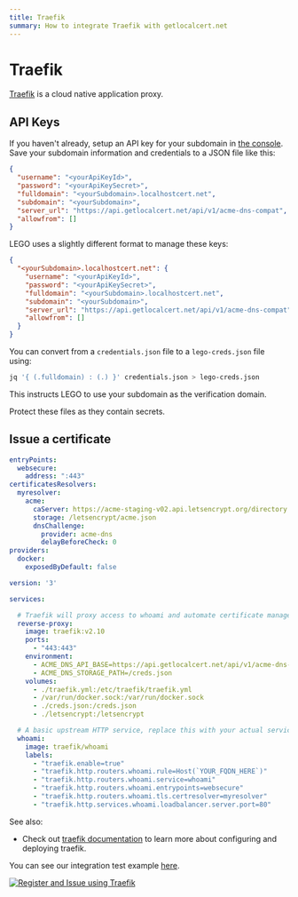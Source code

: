 ```yaml
---
title: Traefik
summary: How to integrate Traefik with getlocalcert.net
---
```


# Traefik

[Traefik](https://traefik.io/traefik/) is a cloud native application proxy.

## API Keys

If you haven't already, setup an API key for your subdomain in [the console](https://console.getlocalcert.net/).
Save your subdomain information and credentials to a JSON file like this:

``` json title="credentials.json"
{
  "username": "<yourApiKeyId>",
  "password": "<yourApiKeySecret>",
  "fulldomain": "<yourSubdomain>.localhostcert.net",
  "subdomain": "<yourSubdomain>",
  "server_url": "https://api.getlocalcert.net/api/v1/acme-dns-compat",
  "allowfrom": []
}
```

LEGO uses a slightly different format to manage these keys:

``` json title="lego-creds.json"
{
  "<yourSubdomain>.localhostcert.net": {
    "username": "<yourApiKeyId>",
    "password": "<yourApiKeySecret>",
    "fulldomain": "<yourSubdomain>.localhostcert.net",
    "subdomain": "<yourSubdomain>",
    "server_url": "https://api.getlocalcert.net/api/v1/acme-dns-compat",
    "allowfrom": []
  }
}
```

You can convert from a `credentials.json` file to a `lego-creds.json` file using:

``` bash
jq '{ (.fulldomain) : (.) }' credentials.json > lego-creds.json
```

This instructs LEGO to use your subdomain as the verification domain.

Protect these files as they contain secrets.


## Issue a certificate

``` yaml title="traefik.yml"
entryPoints:
  websecure:
    address: ":443"
certificatesResolvers:
  myresolver:
    acme:
      caServer: https://acme-staging-v02.api.letsencrypt.org/directory
      storage: /letsencrypt/acme.json
      dnsChallenge:
        provider: acme-dns
        delayBeforeCheck: 0
providers:
  docker:
    exposedByDefault: false
```

``` yaml title="docker-compose.yml"
version: '3'

services:

  # Traefik will proxy access to whoami and automate certificate management
  reverse-proxy:
    image: traefik:v2.10
    ports:
      - "443:443"
    environment:
      - ACME_DNS_API_BASE=https://api.getlocalcert.net/api/v1/acme-dns-compat
      - ACME_DNS_STORAGE_PATH=/creds.json
    volumes:
      - ./traefik.yml:/etc/traefik/traefik.yml
      - /var/run/docker.sock:/var/run/docker.sock
      - ./creds.json:/creds.json
      - ./letsencrypt:/letsencrypt

  # A basic upstream HTTP service, replace this with your actual service
  whoami:
    image: traefik/whoami
    labels:
      - "traefik.enable=true"
      - "traefik.http.routers.whoami.rule=Host(`YOUR_FQDN_HERE`)"
      - "traefik.http.routers.whoami.service=whoami"
      - "traefik.http.routers.whoami.entrypoints=websecure"
      - "traefik.http.routers.whoami.tls.certresolver=myresolver"
      - "traefik.http.services.whoami.loadbalancer.server.port=80"
```

See also:

* Check out [traefik documentation](https://doc.traefik.io/traefik/https/acme/#dnschallenge) to learn more about configuring and deploying traefik.

You can see our integration test example [here](https://github.com/robalexdev/getlocalcert-client-tests/tree/main/examples/traefik).

[![Register and Issue using Traefik](https://github.com/robalexdev/getlocalcert-client-tests/actions/workflows/traefik.yml/badge.svg)](https://github.com/robalexdev/getlocalcert-client-tests/actions/workflows/traefik.yml)

